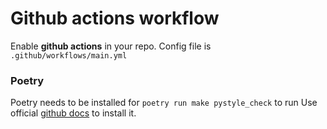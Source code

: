 # Github actions workflow

Enable **github actions** in your repo.
Config file is  `.github/workflows/main.yml` 

### Poetry 
Poetry needs to be installed for `poetry run make pystyle_check` to run
Use official [github docs](https://github.com/marketplace/actions/setup-poetry) to install it. 
